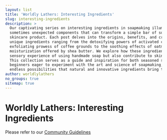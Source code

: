 ```yaml
---
layout: list
title: 'Worldly Lathers: Interesting Ingredients'
slug: interesting-ingredients
description: >
  Our captivating series on interesting ingredients in soapmaking illuminates the diverse and
  sometimes unexpected components that can transform a simple bar of soap into a luxurious
  skincare product. Each post delves into the origins, benefits, and crafting applications of
  unique ingredients ranging from the detoxifying powers of activated charcoal and the
  exfoliating prowess of coffee grounds to the soothing effects of oatmeal and the rich
  moisturization offered by shea butter. We explore how these ingredients not only enhance the
  sensory experience of using handmade soap but also contribute to skin health and wellness.
  This collection serves as a guide and inspiration for both seasoned soapmakers and curious
  beginners eager to experiment with the art and science of soapmaking, highlighting the
  endless possibilities that natural and innovative ingredients bring to the crafting table.
author: worldlylathers
no_groups: true
sitemap: true
---
```


# Worldly Lathers: Interesting Ingredients

Please refer to our [Community Guidelines](/community-guidelines)
